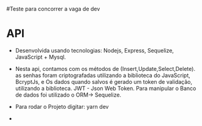#Teste para concorrer a vaga de dev
# API 
- Desenvolvida usando tecnologias: Nodejs, Express, Sequelize, JavaScript + Mysql.



- Nesta api, contamos com os métodos de (Insert,Update,Select,Delete).
as senhas foram criptografadas utilizando a biblioteca do JavaScript, BcryptJs, e Os dados quando salvos é gerado um token de validação, utilizando a biblioteca. JWT - Json Web Token. Para manipular o Banco de dados foi utilizado o ORM-> Sequelize.



- Para rodar o Projeto digitar: yarn dev 
- 
